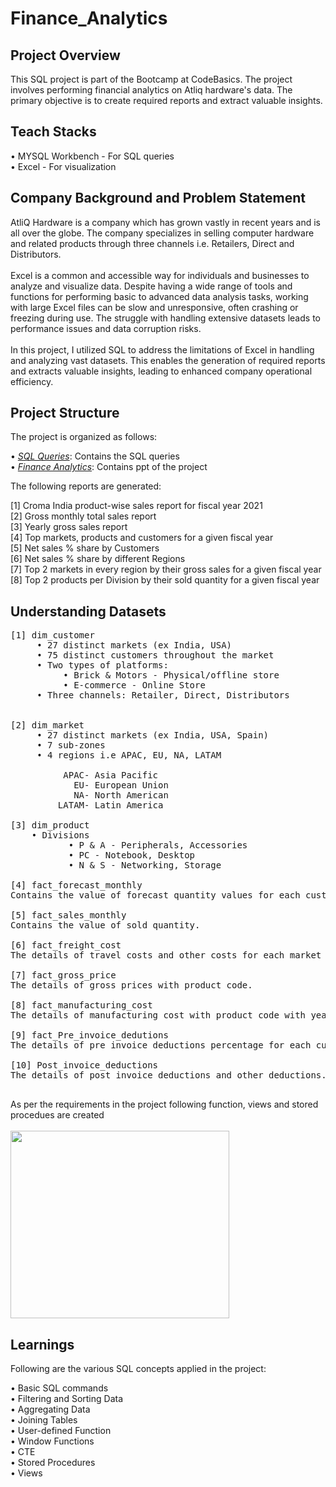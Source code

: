 # Finance_Analytics <br>

## Project Overview <br>

This SQL project is part of the Bootcamp at CodeBasics. The project involves performing financial analytics on Atliq hardware's data. The primary objective is to create required reports and extract valuable insights.
<br>

## Teach Stacks <br>

• MYSQL Workbench - For SQL queries <br>
• Excel - For visualization <br>

## Company Background and Problem Statement<br>
AtliQ Hardware is a company which has grown vastly in recent years and is all over the globe. The company specializes in selling computer hardware and related products through three channels i.e. Retailers, Direct and Distributors. <br>
<br>
Excel is a common and accessible way for individuals and businesses to analyze and visualize data. Despite having a wide range of tools and functions for performing basic to advanced data analysis tasks, working with large Excel files can be slow and unresponsive, often crashing or freezing during use. The struggle with handling extensive datasets leads to performance issues and data corruption risks.  <br>
<br>
In this project, I utilized SQL to address the limitations of Excel in handling and analyzing vast datasets. This enables the generation of required reports and extracts valuable insights, leading to enhanced company operational efficiency.

## Project Structure <br>

The project is organized as follows: 

• _[SQL Queries](https://github.com/tyagi-mansi11/Finance_Analytics/blob/306688d1877235162696adc7ef841ef9370e73c4/SQL%20Queries.pdf)_: Contains the SQL queries   <br>
• _[Finance Analytics](https://github.com/tyagi-mansi11/Finance_Analytics/blob/306688d1877235162696adc7ef841ef9370e73c4/Finance_Analytics.pdf)_: Contains ppt of the project

The following reports are generated:

[1] Croma India product-wise sales report for fiscal year 2021 <br>
[2] Gross monthly total sales report <br>
[3] Yearly gross sales report <br>
[4] Top markets, products and customers for a given fiscal year <br>
[5] Net sales % share by Customers <br>
[6] Net sales % share by different Regions <br>
[7] Top 2 markets in every region by their gross sales for a given fiscal year <br>
[8] Top 2 products per Division by their sold quantity for a given fiscal year <br>



## Understanding Datasets  
<pre>
[1] dim_customer
     • 27 distinct markets (ex India, USA)
     • 75 distinct customers throughout the market
     • Two types of platforms:
          • Brick & Motors - Physical/offline store
          • E-commerce - Online Store 
     • Three channels: Retailer, Direct, Distributors <br>
     
[2] dim_market
     • 27 distinct markets (ex India, USA, Spain)
     • 7 sub-zones
     • 4 regions i.e APAC, EU, NA, LATAM  <br>
          APAC- Asia Pacific
            EU- European Union
            NA- North American
         LATAM- Latin America
     
[3] dim_product
    • Divisions
           • P & A - Peripherals, Accessories
           • PC - Notebook, Desktop
           • N & S - Networking, Storage
  
[4] fact_forecast_monthly
Contains the value of forecast quantity values for each customer.

[5] fact_sales_monthly
Contains the value of sold quantity.

[6] fact_freight_cost
The details of travel costs and other costs for each market with the fiscal year.
  
[7] fact_gross_price
The details of gross prices with product code.
  
[8] fact_manufacturing_cost
The details of manufacturing cost with product code with year.
  
[9] fact_Pre_invoice_dedutions
The details of pre invoice deductions percentage for each cutomer with year.
  
[10] Post_invoice_deductions
The details of post invoice deductions and other deductions.
  
</pre>

As per the requirements in the project following function, views and stored procedues are created <br>
<br>
<img src="https://github.com/tyagi-mansi11/img/blob/2d2acf75e3d302df308efabbb4fef1e72f017772/Screenshot%202024-09-02%20230251.png"  width="350" height="300">

## Learnings

Following are the various SQL concepts applied in the project:

• Basic SQL commands  <br>
• Filtering and Sorting Data  <br>
• Aggregating Data  <br>
• Joining Tables  <br>
• User-defined Function  <br>
• Window Functions  <br>
• CTE   <br>
• Stored Procedures  <br>
• Views  <br>




